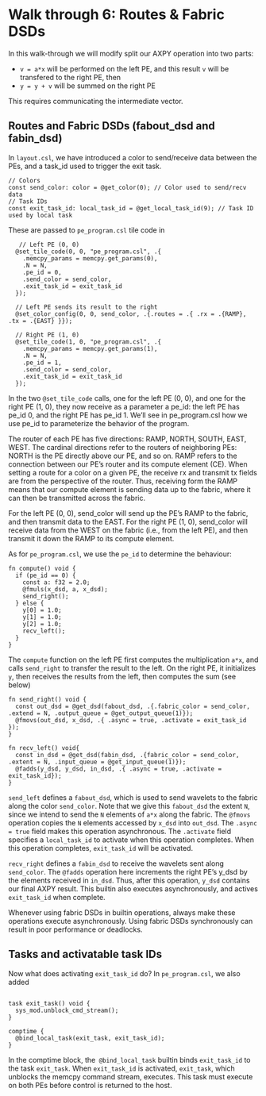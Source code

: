 # Walk through 6: Routes & Fabric DSDs

In this walk-through we will modify split our AXPY operation into two parts:

* `v = a*x` will be performed on the left PE, and this result `v` will be transfered to the right PE, then
* `y = y + v` will be summed on the right PE

This requires communicating the intermediate vector.

## Routes and Fabric DSDs (fabout_dsd and fabin_dsd)

In `layout.csl`, we have introduced a color to send/receive data between the PEs, and a task_id used to trigger the exit task.

```
// Colors
const send_color: color = @get_color(0); // Color used to send/recv data 
// Task IDs
const exit_task_id: local_task_id = @get_local_task_id(9); // Task ID used by local task

```
These are passed to `pe_program.csl` tile code in 
```
   // Left PE (0, 0)
  @set_tile_code(0, 0, "pe_program.csl", .{
    .memcpy_params = memcpy.get_params(0),
    .N = N,
    .pe_id = 0,
    .send_color = send_color,
    .exit_task_id = exit_task_id
  });

  // Left PE sends its result to the right
  @set_color_config(0, 0, send_color, .{.routes = .{ .rx = .{RAMP}, .tx = .{EAST} }});

  // Right PE (1, 0)
  @set_tile_code(1, 0, "pe_program.csl", .{
    .memcpy_params = memcpy.get_params(1),
    .N = N,
    .pe_id = 1,
    .send_color = send_color,
    .exit_task_id = exit_task_id
  });  
```

In the two `@set_tile_code` calls, one for the left PE (0, 0), and one for the right PE (1, 0), they now receive as a parameter a pe_id: the left PE has pe_id 0, and the right PE has pe_id 1. We’ll see in pe_program.csl how we use pe_id to parameterize the behavior of the program.

The router of each PE has five directions: RAMP, NORTH, SOUTH, EAST, WEST. The cardinal directions refer to the routers of neighboring PEs: NORTH is the PE directly above our PE, and so on. RAMP refers to the connection between our PE’s router and its compute element (CE). When setting a route for a color on a given PE, the receive rx and transmit tx fields are from the perspective of the router. Thus, receiving form the RAMP means that our compute element is sending data up to the fabric, where it can then be transmitted across the fabric.

For the left PE (0, 0), send_color will send up the PE’s RAMP to the fabric, and then transmit data to the EAST. For the right PE (1, 0), send_color will receive data from the WEST on the fabric (i.e., from the left PE), and then transmit it down the RAMP to its compute element.

As for `pe_program.csl`, we use the `pe_id` to determine the behaviour:

```
fn compute() void {
  if (pe_id == 0) {
    const a: f32 = 2.0;
    @fmuls(x_dsd, a, x_dsd);
    send_right();
  } else {
    y[0] = 1.0;
    y[1] = 1.0;
    y[2] = 1.0;
    recv_left();
  }
}
```

The `compute` function on the left PE first computes the multiplication `a*x`, and calls `send_right` to transfer the result to the left. On the right PE, it initializes `y`, then receives the results from the left, then computes the sum (see below)

```
fn send_right() void {
  const out_dsd = @get_dsd(fabout_dsd, .{.fabric_color = send_color, .extend = N, .output_queue = @get_output_queue(1)});
  @fmovs(out_dsd, x_dsd, .{ .async = true, .activate = exit_task_id });
}

fn recv_left() void{
  const in_dsd = @get_dsd(fabin_dsd, .{fabric_color = send_color, .extent = N, .input_queue = @get_input_queue(1)});
  @fadds(y_dsd, y_dsd, in_dsd, .{ .async = true, .activate = exit_task_id});
}
```

`send_left` defines a `fabout_dsd`, which is used to send wavelets to the fabric along the color `send_color`. Note that we give this `fabout_dsd` the extent `N`, since we intend to send the `N` elements of `a*x` along the fabric. The `@fmovs` operation copies the `N` elements accessed by `x_dsd` into `out_dsd`. The `.async = true` field makes this operation asynchronous. The `.activate` field specifies a `local_task_id` to activate when this operation completes. When this operation completes, `exit_task_id` will be activated.

`recv_right` defines a `fabin_dsd` to receive the wavelets sent along `send_color`. The `@fadds` operation here increments the right PE’s y_dsd by the elements received in `in_dsd`. Thus, after this operation, `y_dsd` contains our final AXPY result. This builtin also executes asynchronously, and actives `exit_task_id` when complete. 

Whenever using fabric DSDs in builtin operations, always make these operations execute asynchronously. Using fabric DSDs synchronously can result in poor performance or deadlocks.

## Tasks and activatable task IDs

Now what does activating `exit_task_id` do? In `pe_program.csl`, we also added

```

task exit_task() void {
  sys_mod.unblock_cmd_stream();
}

comptime {
  @bind_local_task(exit_task, exit_task_id);
}

```

In the comptime block, the` @bind_local_task` builtin binds `exit_task_id` to the task `exit_task`. When `exit_task_id` is activated, `exit_task`, which unblocks the memcpy command stream, executes. This task must execute on both PEs before control is returned to the host.
